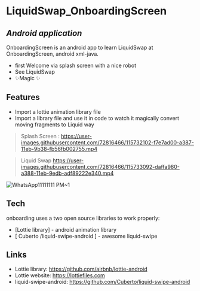 # LiquidSwap_OnboardingScreen
## _Android application_

OnboardingScreen is an android app to learn LiquidSwap at OnboardingScreen,
android xml-java.

- first Welcome via splash screen with a nice robot
- See LiquidSwap
- ✨Magic ✨

## Features

- Import a lottie animation library file 
- Import a library file and use it in code to watch it magically convert moving fragments to Liquid way 

> Splash Screen : 
https://user-images.githubusercontent.com/72816466/115732102-f7e7ad00-a387-11eb-9b38-fb56fb002755.mp4

> Liquid Swap
https://user-images.githubusercontent.com/72816466/115733092-daffa980-a388-11eb-9edb-adf89222e340.mp4

![WhatsApp11111111 PM~1](https://user-images.githubusercontent.com/72816466/115734774-40a06580-a38a-11eb-95d4-697983623367.gif)

## Tech

onboarding uses a two open source libraries to work properly:
- [Lottie library] - android animation library
- [ Cuberto /liquid-swipe-android ] - awesome liquid-swipe


## Links

- Lottie library: https://github.com/airbnb/lottie-android​
- Lottie website: https://lottiefiles.com
- liquid-swipe-android: https://github.com/Cuberto/liquid-swipe-android
